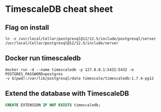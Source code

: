 # TimescaleDB cheat sheet

## Flag on install
```
ln -s /usr/local/Cellar/postgresql@12/12.5/include/postgresql/server /usr/local/Cellar/postgresql@12/12.5/include/server
```

## Docker run timescaledb
```
docker run -d --name timescaledb -p 127.0.0.1:5432:5432 -e POSTGRES_PASSWORD=postgres 
-v $(pwd):/var/lib/postgresql/data timescale/timescaledb:1.7.4-pg12
```

## Extend the database with TimescaleDB
```SQL
CREATE EXTENSION IF NOT EXISTS timescaledb;
```

